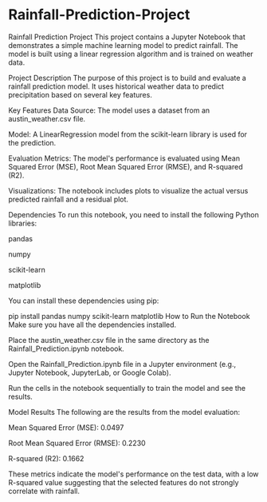 # Rainfall-Prediction-Project
Rainfall Prediction Project
This project contains a Jupyter Notebook that demonstrates a simple machine learning model to predict rainfall. The model is built using a linear regression algorithm and is trained on weather data.

Project Description
The purpose of this project is to build and evaluate a rainfall prediction model. It uses historical weather data to predict precipitation based on several key features.

Key Features
Data Source: The model uses a dataset from an austin_weather.csv file.

Model: A LinearRegression model from the scikit-learn library is used for the prediction.

Evaluation Metrics: The model's performance is evaluated using Mean Squared Error (MSE), Root Mean Squared Error (RMSE), and R-squared (R2).

Visualizations: The notebook includes plots to visualize the actual versus predicted rainfall and a residual plot.

Dependencies
To run this notebook, you need to install the following Python libraries:

pandas

numpy

scikit-learn

matplotlib

You can install these dependencies using pip:

pip install pandas numpy scikit-learn matplotlib
How to Run the Notebook
Make sure you have all the dependencies installed.

Place the austin_weather.csv file in the same directory as the Rainfall_Prediction.ipynb notebook.

Open the Rainfall_Prediction.ipynb file in a Jupyter environment (e.g., Jupyter Notebook, JupyterLab, or Google Colab).

Run the cells in the notebook sequentially to train the model and see the results.

Model Results
The following are the results from the model evaluation:

Mean Squared Error (MSE): 0.0497

Root Mean Squared Error (RMSE): 0.2230

R-squared (R2): 0.1662

These metrics indicate the model's performance on the test data, with a low R-squared value suggesting that the selected features do not strongly correlate with rainfall.
